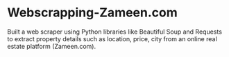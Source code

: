 # Webscrapping-Zameen.com
Built a web scraper using Python libraries like Beautiful Soup and Requests to extract property details such as location, price, city from an online real estate platform (Zameen.com).
